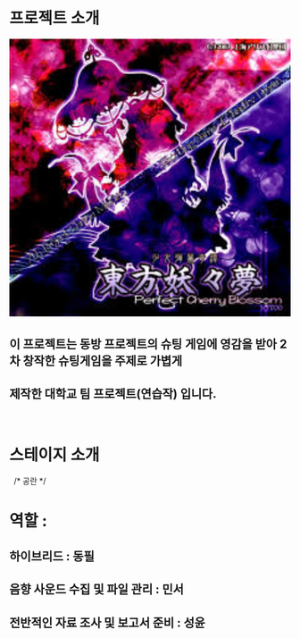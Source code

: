 # 프로젝트 소개

<img src="킹갓쭈대4조팀플/readme.jpg" alt="이미지 설명" width="600">

## 이 프로젝트는 동방 프로젝트의 슈팅 게임에 영감을 받아 2차 창작한 슈팅게임을 주제로 가볍게
## 제작한 대학교 팀 프로젝트(연습작) 입니다.
&nbsp;



# 스테이지 소개

&nbsp;
/*
공란
*/
&nbsp;


# 역할 : &nbsp;

## 하이브리드 : 동필 &nbsp;
## 음향 사운드 수집 및 파일 관리 : 민서 &nbsp;
## 전반적인 자료 조사 및 보고서 준비 : 성윤 &nbsp;
